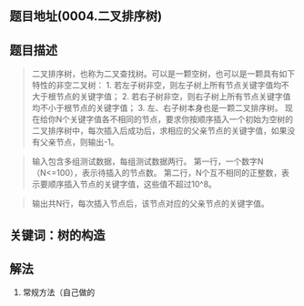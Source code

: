 ## 题目地址(0004.二叉排序树)

## 题目描述

> 二叉排序树，也称为二叉查找树。可以是一颗空树，也可以是一颗具有如下特性的非空二叉树： 1. 若左子树非空，则左子树上所有节点关键字值均不大于根节点的关键字值； 2. 若右子树非空，则右子树上所有节点关键字值均不小于根节点的关键字值； 3. 左、右子树本身也是一颗二叉排序树。 现在给你N个关键字值各不相同的节点，要求你按顺序插入一个初始为空树的二叉排序树中，每次插入后成功后，求相应的父亲节点的关键字值，如果没有父亲节点，则输出-1。

> 输入包含多组测试数据，每组测试数据两行。 第一行，一个数字N（N<=100），表示待插入的节点数。 第二行，N个互不相同的正整数，表示要顺序插入节点的关键字值，这些值不超过10^8。

> 输出共N行，每次插入节点后，该节点对应的父亲节点的关键字值。

## 关键词：树的构造

## 解法

1. 常规方法（自己做的

```cpp

```